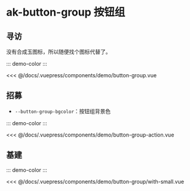 # ak-button-group 按钮组

## 寻访

没有合成玉图标，所以随便找个图标代替了。

::: demo-color
<demo-button-group></demo-button-group>
:::

<<< @/docs/.vuepress/components/demo/button-group.vue

## 招募

- `--button-group-bgcolor`：按钮组背景色

::: demo-color
<demo-button-group-action></demo-button-group-action>
:::

<<< @/docs/.vuepress/components/demo/button-group-action.vue

## 基建

::: demo-color
<demo-button-group-with-small></demo-button-group-with-small>
:::

<<< @/docs/.vuepress/components/demo/button-group/with-small.vue
